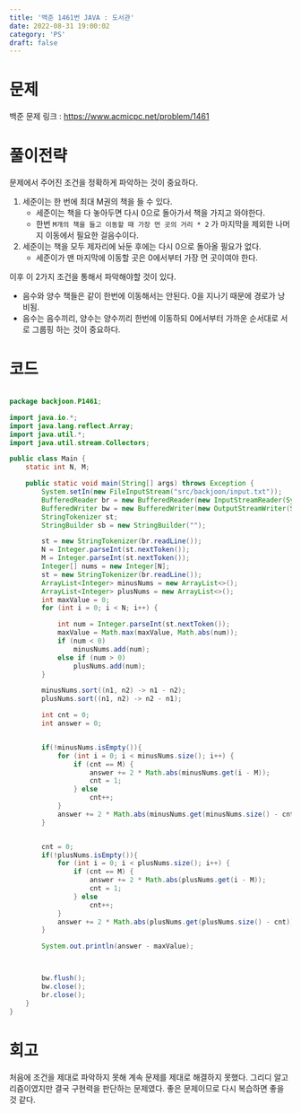 ```yaml
---
title: '백준 1461번 JAVA : 도서관'
date: 2022-08-31 19:00:02
category: 'PS'
draft: false
---
```


# 문제

백준 문제 링크 : https://www.acmicpc.net/problem/1461

# 풀이전략

문제에서 주어진 조건을 정확하게 파악하는 것이 중요하다.

1. 세준이는 한 번에 최대 M권의 책을 들 수 있다.
   - 세준이는 책을 다 놓아두면 다시 0으로 돌아가서 책을 가지고 와야한다.
   - 한번 `M개의 책을 들고 이동할 때 가장 먼 곳의 거리 * 2` 가 마지막을 제외한 나머지 이동에서 필요한 걸음수이다.
2. 세준이는 책을 모두 제자리에 놔둔 후에는 다시 0으로 돌아올 필요가 없다.
   - 세준이가 맨 마지막에 이동할 곳은 0에서부터 가장 먼 곳이여야 한다.

이후 이 2가지 조건을 통해서 파악해야할 것이 있다.

- 음수와 양수 책들은 같이 한번에 이동해서는 안된다. 0을 지나기 때문에 경로가 낭비됨.
- 음수는 음수끼리, 양수는 양수끼리 한번에 이동하되 0에서부터 가까운 순서대로 서로 그룹핑 하는 것이 중요하다.

# 코드

```java

package backjoon.P1461;

import java.io.*;
import java.lang.reflect.Array;
import java.util.*;
import java.util.stream.Collectors;

public class Main {
    static int N, M;

    public static void main(String[] args) throws Exception {
        System.setIn(new FileInputStream("src/backjoon/input.txt"));
        BufferedReader br = new BufferedReader(new InputStreamReader(System.in));
        BufferedWriter bw = new BufferedWriter(new OutputStreamWriter(System.out));
        StringTokenizer st;
        StringBuilder sb = new StringBuilder("");

        st = new StringTokenizer(br.readLine());
        N = Integer.parseInt(st.nextToken());
        M = Integer.parseInt(st.nextToken());
        Integer[] nums = new Integer[N];
        st = new StringTokenizer(br.readLine());
        ArrayList<Integer> minusNums = new ArrayList<>();
        ArrayList<Integer> plusNums = new ArrayList<>();
        int maxValue = 0;
        for (int i = 0; i < N; i++) {

            int num = Integer.parseInt(st.nextToken());
            maxValue = Math.max(maxValue, Math.abs(num));
            if (num < 0)
                minusNums.add(num);
            else if (num > 0)
                plusNums.add(num);
        }

        minusNums.sort((n1, n2) -> n1 - n2);
        plusNums.sort((n1, n2) -> n2 - n1);

        int cnt = 0;
        int answer = 0;


        if(!minusNums.isEmpty()){
            for (int i = 0; i < minusNums.size(); i++) {
                if (cnt == M) {
                    answer += 2 * Math.abs(minusNums.get(i - M));
                    cnt = 1;
                } else
                    cnt++;
            }
            answer += 2 * Math.abs(minusNums.get(minusNums.size() - cnt));
        }


        cnt = 0;
        if(!plusNums.isEmpty()){
            for (int i = 0; i < plusNums.size(); i++) {
                if (cnt == M) {
                    answer += 2 * Math.abs(plusNums.get(i - M));
                    cnt = 1;
                } else
                    cnt++;
            }
            answer += 2 * Math.abs(plusNums.get(plusNums.size() - cnt));
        }

        System.out.println(answer - maxValue);



        bw.flush();
        bw.close();
        br.close();
    }
}

```

# 회고

처음에 조건을 제대로 파악하지 못해 계속 문제를 제대로 해결하지 못했다. 그리디 알고리즘이였지만 결국 구현력을 판단하는 문제였다. 좋은 문제이므로 다시 복습하면 좋을 것 같다.
